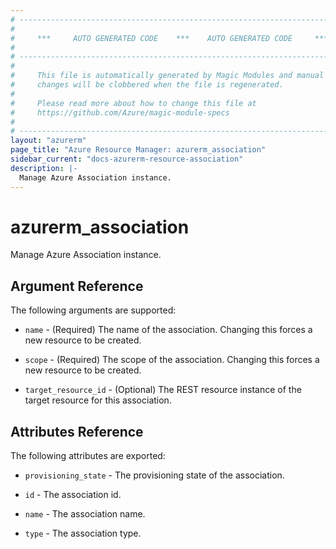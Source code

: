 ```yaml
---
# ----------------------------------------------------------------------------
#
#     ***     AUTO GENERATED CODE    ***    AUTO GENERATED CODE     ***
#
# ----------------------------------------------------------------------------
#
#     This file is automatically generated by Magic Modules and manual
#     changes will be clobbered when the file is regenerated.
#
#     Please read more about how to change this file at
#     https://github.com/Azure/magic-module-specs
#
# ----------------------------------------------------------------------------
layout: "azurerm"
page_title: "Azure Resource Manager: azurerm_association"
sidebar_current: "docs-azurerm-resource-association"
description: |-
  Manage Azure Association instance.
---
```


# azurerm_association

Manage Azure Association instance.


## Argument Reference

The following arguments are supported:

* `name` - (Required) The name of the association. Changing this forces a new resource to be created.

* `scope` - (Required) The scope of the association. Changing this forces a new resource to be created.

* `target_resource_id` - (Optional) The REST resource instance of the target resource for this association.

## Attributes Reference

The following attributes are exported:

* `provisioning_state` - The provisioning state of the association.

* `id` - The association id.

* `name` - The association name.

* `type` - The association type.
